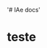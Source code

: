 '# IAe docs'

<link rel="stylesheet" href="/assets/css/style.css?v=f97443281054e55039f2bad9d2237e5486d287c7">
<main id="content" class="main-content" role="main">
    <h1 id="IAe docs"> teste</h1>